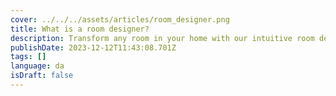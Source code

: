 ```yaml
---
cover: ../../../assets/articles/room_designer.png
title: What is a room designer?
description: Transform any room in your home with our intuitive room designer tool in 2D or in 3D.
publishDate: 2023-12-12T11:43:08.701Z
tags: []
language: da
isDraft: false
---
```

